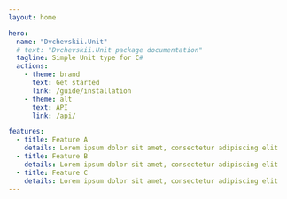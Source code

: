 ```yaml
---
layout: home

hero:
  name: "Dvchevskii.Unit"
  # text: "Dvchevskii.Unit package documentation"
  tagline: Simple Unit type for C#
  actions:
    - theme: brand
      text: Get started
      link: /guide/installation
    - theme: alt
      text: API
      link: /api/

features:
  - title: Feature A
    details: Lorem ipsum dolor sit amet, consectetur adipiscing elit
  - title: Feature B
    details: Lorem ipsum dolor sit amet, consectetur adipiscing elit
  - title: Feature C
    details: Lorem ipsum dolor sit amet, consectetur adipiscing elit
---
```


